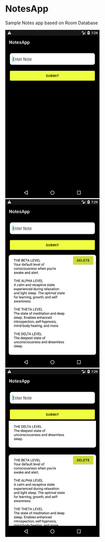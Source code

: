 # NotesApp
 Sample Notes app based on Room Database

<img src="/Screenshot_1630806897.png" width="300" /> <img src="/Screenshot_1630807150.png" width="300" /><img src="/Screenshot_1630807156.png" width="300" />




